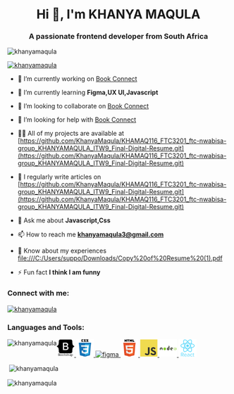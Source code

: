 <h1 align="center">Hi 👋, I'm KHANYA MAQULA</h1>
<h3 align="center">A passionate frontend developer from South Africa</h3>

<p align="left"> <img src="https://komarev.com/ghpvc/?username=khanyamaqula&label=Profile%20views&color=0e75b6&style=flat" alt="khanyamaqula" /> </p>

<p align="left"> <a href="https://github.com/ryo-ma/github-profile-trophy"><img src="https://github-profile-trophy.vercel.app/?username=khanyamaqula" alt="khanyamaqula" /></a> </p>

- 🔭 I’m currently working on [Book Connect](https://github.com/KhanyaMaqula/KHAMAQ116_ftc3201_ftc-nwabisa-group_KHANYA_MAQULA_IWA_19_01.git)

- 🌱 I’m currently learning **Figma,UX UI,Javascript**

- 👯 I’m looking to collaborate on [Book Connect](https://github.com/KhanyaMaqula/KHAMAQ116_ftc3201_ftc-nwabisa-group_KHANYA_MAQULA_IWA_19_01.git)

- 🤝 I’m looking for help with [Book Connect](https://github.com/KhanyaMaqula/KHAMAQ116_ftc3201_ftc-nwabisa-group_KHANYA_MAQULA_IWA_19_01.git)

- 👨‍💻 All of my projects are available at [https://github.com/KhanyaMaqula/KHAMAQ116_FTC3201_ftc-nwabisa-group_KHANYAMAQULA_ITW9_Final-Digital-Resume.git](https://github.com/KhanyaMaqula/KHAMAQ116_FTC3201_ftc-nwabisa-group_KHANYAMAQULA_ITW9_Final-Digital-Resume.git)

- 📝 I regularly write articles on [https://github.com/KhanyaMaqula/KHAMAQ116_FTC3201_ftc-nwabisa-group_KHANYAMAQULA_ITW9_Final-Digital-Resume.git](https://github.com/KhanyaMaqula/KHAMAQ116_FTC3201_ftc-nwabisa-group_KHANYAMAQULA_ITW9_Final-Digital-Resume.git)

- 💬 Ask me about **Javascript,Css**

- 📫 How to reach me **khanyamaqula3@gmail.com**

- 📄 Know about my experiences [file:///C:/Users/suppo/Downloads/Copy%20of%20Resume%20(1).pdf](file:///C:/Users/suppo/Downloads/Copy%20of%20Resume%20(1).pdf)

- ⚡ Fun fact **I think I am funny**

<h3 align="left">Connect with me:</h3>
<p align="left">
<a href="https://linkedin.com/in/khanyamaqula" target="blank"><img align="center" src="https://raw.githubusercontent.com/rahuldkjain/github-profile-readme-generator/master/src/images/icons/Social/linked-in-alt.svg" alt="khanyamaqula" height="30" width="40" /></a>
</p>

<h3 align="left">Languages and Tools:</h3>

<p><img align="left" src="https://github-readme-stats.vercel.app/api/top-langs?username=khanyamaqula&show_icons=true&locale=en&layout=compact" alt="khanyamaqula" /></p>
<p align="left"> <a href="https://getbootstrap.com" target="_blank" rel="noreferrer"> <img src="https://raw.githubusercontent.com/devicons/devicon/master/icons/bootstrap/bootstrap-plain-wordmark.svg" alt="bootstrap" width="40" height="40"/> </a> <a href="https://www.w3schools.com/css/" target="_blank" rel="noreferrer"> <img src="https://raw.githubusercontent.com/devicons/devicon/master/icons/css3/css3-original-wordmark.svg" alt="css3" width="40" height="40"/> </a> <a href="https://www.figma.com/" target="_blank" rel="noreferrer"> <img src="https://www.vectorlogo.zone/logos/figma/figma-icon.svg" alt="figma" width="40" height="40"/> </a> <a href="https://www.w3.org/html/" target="_blank" rel="noreferrer"> <img src="https://raw.githubusercontent.com/devicons/devicon/master/icons/html5/html5-original-wordmark.svg" alt="html5" width="40" height="40"/> </a> <a href="https://developer.mozilla.org/en-US/docs/Web/JavaScript" target="_blank" rel="noreferrer"> <img src="https://raw.githubusercontent.com/devicons/devicon/master/icons/javascript/javascript-original.svg" alt="javascript" width="40" height="40"/> </a> <a href="https://nodejs.org" target="_blank" rel="noreferrer"> <img src="https://raw.githubusercontent.com/devicons/devicon/master/icons/nodejs/nodejs-original-wordmark.svg" alt="nodejs" width="40" height="40"/> </a> <a href="https://reactjs.org/" target="_blank" rel="noreferrer"> <img src="https://raw.githubusercontent.com/devicons/devicon/master/icons/react/react-original-wordmark.svg" alt="react" width="40" height="40"/> </a> </p>

<p>&nbsp;<img align="center" src="https://github-readme-stats.vercel.app/api?username=khanyamaqula&show_icons=true&locale=en" alt="khanyamaqula" /></p>

<p><img align="center" src="https://github-readme-streak-stats.herokuapp.com/?user=khanyamaqula&" alt="khanyamaqula" /></p>
